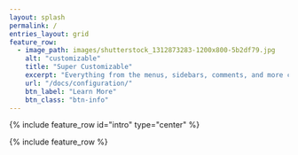 ```yaml
---
layout: splash
permalink: /
entries_layout: grid
feature_row:
  - image_path: images/shutterstock_1312873283-1200x800-5b2df79.jpg
    alt: "customizable"
    title: "Super Customizable"
    excerpt: "Everything from the menus, sidebars, comments, and more can be configured or set with YAML Front Matter."
    url: "/docs/configuration/"
    btn_label: "Learn More"
    btn_class: "btn-info"
---
```


{% include feature_row id="intro" type="center" %}

{% include feature_row %}
